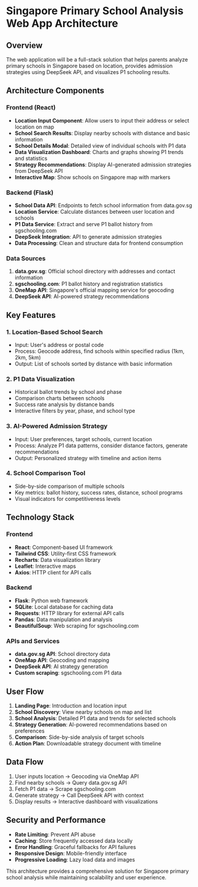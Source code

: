 # Singapore Primary School Analysis Web App Architecture

## Overview
The web application will be a full-stack solution that helps parents analyze primary schools in Singapore based on location, provides admission strategies using DeepSeek API, and visualizes P1 schooling results.

## Architecture Components

### Frontend (React)
- **Location Input Component**: Allow users to input their address or select location on map
- **School Search Results**: Display nearby schools with distance and basic information
- **School Details Modal**: Detailed view of individual schools with P1 data
- **Data Visualization Dashboard**: Charts and graphs showing P1 trends and statistics
- **Strategy Recommendations**: Display AI-generated admission strategies from DeepSeek API
- **Interactive Map**: Show schools on Singapore map with markers

### Backend (Flask)
- **School Data API**: Endpoints to fetch school information from data.gov.sg
- **Location Service**: Calculate distances between user location and schools
- **P1 Data Service**: Extract and serve P1 ballot history from sgschooling.com
- **DeepSeek Integration**: API to generate admission strategies
- **Data Processing**: Clean and structure data for frontend consumption

### Data Sources
1. **data.gov.sg**: Official school directory with addresses and contact information
2. **sgschooling.com**: P1 ballot history and registration statistics
3. **OneMap API**: Singapore's official mapping service for geocoding
4. **DeepSeek API**: AI-powered strategy recommendations

## Key Features

### 1. Location-Based School Search
- Input: User's address or postal code
- Process: Geocode address, find schools within specified radius (1km, 2km, 5km)
- Output: List of schools sorted by distance with basic information

### 2. P1 Data Visualization
- Historical ballot trends by school and phase
- Comparison charts between schools
- Success rate analysis by distance bands
- Interactive filters by year, phase, and school type

### 3. AI-Powered Admission Strategy
- Input: User preferences, target schools, current location
- Process: Analyze P1 data patterns, consider distance factors, generate recommendations
- Output: Personalized strategy with timeline and action items

### 4. School Comparison Tool
- Side-by-side comparison of multiple schools
- Key metrics: ballot history, success rates, distance, school programs
- Visual indicators for competitiveness levels

## Technology Stack

### Frontend
- **React**: Component-based UI framework
- **Tailwind CSS**: Utility-first CSS framework
- **Recharts**: Data visualization library
- **Leaflet**: Interactive maps
- **Axios**: HTTP client for API calls

### Backend
- **Flask**: Python web framework
- **SQLite**: Local database for caching data
- **Requests**: HTTP library for external API calls
- **Pandas**: Data manipulation and analysis
- **BeautifulSoup**: Web scraping for sgschooling.com

### APIs and Services
- **data.gov.sg API**: School directory data
- **OneMap API**: Geocoding and mapping
- **DeepSeek API**: AI strategy generation
- **Custom scraping**: sgschooling.com P1 data

## User Flow

1. **Landing Page**: Introduction and location input
2. **School Discovery**: View nearby schools on map and list
3. **School Analysis**: Detailed P1 data and trends for selected schools
4. **Strategy Generation**: AI-powered recommendations based on preferences
5. **Comparison**: Side-by-side analysis of target schools
6. **Action Plan**: Downloadable strategy document with timeline

## Data Flow

1. User inputs location → Geocoding via OneMap API
2. Find nearby schools → Query data.gov.sg API
3. Fetch P1 data → Scrape sgschooling.com
4. Generate strategy → Call DeepSeek API with context
5. Display results → Interactive dashboard with visualizations

## Security and Performance

- **Rate Limiting**: Prevent API abuse
- **Caching**: Store frequently accessed data locally
- **Error Handling**: Graceful fallbacks for API failures
- **Responsive Design**: Mobile-friendly interface
- **Progressive Loading**: Lazy load data and images

This architecture provides a comprehensive solution for Singapore primary school analysis while maintaining scalability and user experience.

